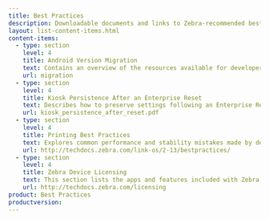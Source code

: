 ```yaml
---
title: Best Practices
description: Downloadable documents and links to Zebra-recommended best practices for tackling common issues.
layout: list-content-items.html
content-items:
  - type: section
    level: 4
    title: Android Version Migration
    text: Contains an overview of the resources available for developers for migrating from one Android version to another, including links to version-specific changes and app-change requirements.
    url: migration
  - type: section
    level: 4
    title: Kiosk Persistence After an Enterprise Reset
    text: Describes how to preserve settings following an Enterprise Reset on a persistence-enabled device that implements a secure Android launcher and/or its Kiosk Mode feature deployed using the Zebra StageNow administration tool or an enterprise mobile management (EMM) system such as those from SOTI or AirWatch (specific instructions provided). 
    url: kiosk_persistence_after_reset.pdf
  - type: section
    level: 4
    title: Printing Best Practices
    text: Explores common performance and stability mistakes made by developers and describes methods for avoiding them. Also covers practices for creating the best user experience for customers and how to get the most from Zebra value-added features. 
    url: http://techdocs.zebra.com/link-os/2-13/bestpractices/
  - type: section
    level: 4
    title: Zebra Device Licensing
    text: This section lists the apps and features included with Zebra Professional and Enterprise devices and describes the process of purchasing and applying a Mobile DNA Enterprise license to upgrade a Zebra Professional device for access to Enterprise-grade features.
    url: http://techdocs.zebra.com/licensing
product: Best Practices
productversion: 
---
```

















